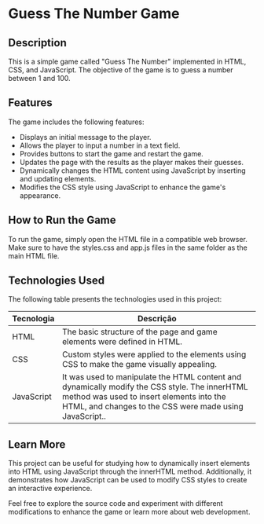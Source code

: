 # Guess The Number Game

## Description

This is a simple game called "Guess The Number" implemented in HTML, CSS, and JavaScript. The objective of the game is to guess a number between 1 and 100.

## Features

The game includes the following features:

* Displays an initial message to the player.
* Allows the player to input a number in a text field.
* Provides buttons to start the game and restart the game.
* Updates the page with the results as the player makes their guesses.
* Dynamically changes the HTML content using JavaScript by inserting and updating elements.
* Modifies the CSS style using JavaScript to enhance the game's appearance.

## How to Run the Game

To run the game, simply open the HTML file in a compatible web browser. Make sure to have the styles.css and app.js files in the same folder as the main HTML file.

## Technologies Used

The following table presents the technologies used in this project:

| Tecnologia | Descrição                                                |
|------------|----------------------------------------------------------|
| HTML       | The basic structure of the page and game elements were defined in HTML.   |
| CSS        | Custom styles were applied to the elements using CSS to make the game visually appealing. |
| JavaScript | It was used to manipulate the HTML content and dynamically modify the CSS style. The innerHTML method was used to insert elements into the HTML, and changes to the CSS were made using JavaScript.. |

## Learn More

This project can be useful for studying how to dynamically insert elements into HTML using JavaScript through the innerHTML method. Additionally, it demonstrates how JavaScript can be used to modify CSS styles to create an interactive experience.

Feel free to explore the source code and experiment with different modifications to enhance the game or learn more about web development.
